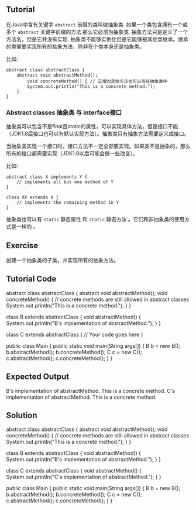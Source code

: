 ﻿Tutorial
--------
在Java中含有关键字 `abstract` 前缀的类叫做抽象类. 如果一个类包含拥有一个或多个 `abstract` 关键字前缀的方法 那么它必须为抽象类. 抽象方法只是定义了一个方法名，但是它并没有实现.
抽象类不能够实例化但是它能够被其他类继承。继承的类需要实现所有的抽象方法，除非在个类本身还是抽象类。

比如:

	abstract class abstractClass { 
		abstract void abstractMethod(); 
			void concreteMethod() { // 正常的具体方法也可以写在抽象类中 
			System.out.println("This is a concrete method."); 
		} 
	}

### Abstract classes 抽象类 与 interface接口

抽象类可以包含不是final且static的属性，可以实现具体方法，但是接口不能（JDK1.8后接口也可以有默认实现方法）。抽象类只有抽象方法需要定义成接口。

当抽象类实现一个接口时。接口方法不一定全部要实现。如果类不是抽象的，那么所有的接口都需要实现（JDK1.8以后可能会做一些改变）。

比如:

	abstract class X implements Y {
		// implements all but one method of Y
	}

	class XX extends X {
		// implements the remaining method in Y
	}

抽象类也可以有 `static` 静态属性 和 `static` 静态方法 。它们和非抽象类的使用方式是一样的 。


Exercise
--------

创建一个抽象类的子类，并实现所有的抽象方法。

Tutorial Code
-------------

abstract class abstractClass { 
    abstract void abstractMethod(); 
    void concreteMethod() { // concrete methods are still allowed in abstract classes 
        System.out.println("This is a concrete method."); 
    } 
}

class B extends abstractClass { 
    void abstractMethod() { 
      System.out.println("B's implementation of abstractMethod."); 
    } 
}

class C extends abstractClass { 
    // Your code goes here
}

public class Main { 
    public static void main(String args[]) { 
        B b = new B(); 
        b.abstractMethod(); 
        b.concreteMethod();
        C c = new C(); 
        c.abstractMethod(); 
        c.concreteMethod();
    } 
}

Expected Output
---------------

B's implementation of abstractMethod.
This is a concrete method.
C's implementation of abstractMethod.
This is a concrete method.


Solution
--------

abstract class abstractClass { 
    abstract void abstractMethod(); 
    void concreteMethod() { // concrete methods are still allowed in abstract classes 
        System.out.println("This is a concrete method."); 
    } 
}

class B extends abstractClass { 
    void abstractMethod() { 
      System.out.println("B's implementation of abstractMethod."); 
    } 
}

class C extends abstractClass { 
    void abstractMethod() { 
      System.out.println("C's implementation of abstractMethod."); 
    } 
}

public class Main { 
    public static void main(String args[]) { 
        B b = new B(); 
        b.abstractMethod(); 
        b.concreteMethod();
        C c = new C(); 
        c.abstractMethod(); 
        c.concreteMethod();
    } 
}
